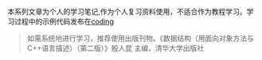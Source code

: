 本系列文章为个人的学习笔记,作为个人复习资料使用，不适合作为教程学习。学习过程中的示例代码发布在[coding](https://git.coding.net/ziqiangxu/Data_Structure_Study.git)
> 如需系统地进行学习，推荐使用出版刊物。《数据结构（用面向对象方法与C++语言描述）（第二版）》殷人昆 主编，清华大学出版社
